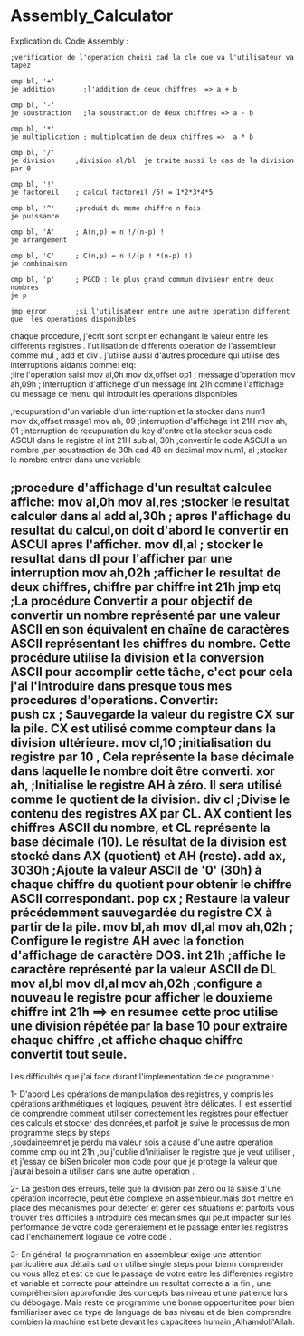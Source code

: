 # Assembly_Calculator

Explication du Code Assembly :

    ;verification de l'operation choisi cad la cle que va l'utilisateur va tapez

    cmp bl, '+'  
    je addition       ;l'addition de deux chiffres  => a + b
    
    cmp bl, '-'
    je soustraction   ;la soustraction de deux chiffres => a - b
    
    cmp bl, '*'
    je multiplication ; multiplcation de deux chiffres =>  a * b
    
    cmp bl, '/'
    je division     ;division al/bl  je traite aussi le cas de la division par 0
    
    cmp bl, '!'
    je factoreil    ; calcul factoreil /5! = 1*2*3*4*5
    
    cmp bl, '^'     ;produit du meme chiffre n fois
    je puissance 
    
    cmp bl, 'A'     ; A(n,p) = n !/(n-p) !
    je arrangement 
    
    cmp bl, 'C'     ; C(n,p) = n !/(p ! *(n-p) !)
    je combinaison
    
    cmp bl, 'p'     ; PGCD : le plus grand commun diviseur entre deux nombres
    je p    
    
    jmp error       ;si l'utilisateur entre une autre operation different que  les operations disponibles


chaque procedure, j'ecrit sont script en echangant le valeur entre les differents registres .
l'utilisation de differents operation de l'assembleur comme mul , add et div  .
j'utilise aussi d'autres procedure qui utilise des interruptions aidants comme:
etq:           
    ;lire l'operation saisi
    mov al,0h
    mov dx,offset op1    ; message d'operation
    mov ah,09h           ; interruption d'affichege d'un message
    int 21h
 comme l'affichage du message de menu qui introduit les operations disponibles

;recupuration d'un variable d'un interruption et la stocker dans num1  
mov dx,offset mssge1
    mov ah, 09        ;interruption d'affichage
    int 21H
    mov ah, 01        ;interruption de recupuration du key d'entre et la stocker sous code ASCUI dans le registre al
    int 21H
    sub al, 30h       ;convertir le code ASCUI a un nombre ,par soustraction de 30h cad 48 en decimal
    mov num1, al      ;stocker le nombre entrer dans une variable

;procedure d'affichage d'un resultat calculee  
affiche:
mov al,0h
mov al,res    ;stocker le resultat calculer dans al
add al,30h    ; apres l'affichage du resultat du calcul,on doit d'abord le convertir en ASCUI apres l'afficher.
mov dl,al     ; stocker le resultat dans dl pour l'afficher par une interruption
mov ah,02h    ;afficher le resultat de deux chiffres, chiffre par chiffre
int 21h
jmp etq
;La procédure Convertir a pour objectif de convertir un nombre représenté 
par une valeur ASCII en son équivalent en chaîne de caractères ASCII 
représentant les chiffres du nombre. Cette procédure utilise la division 
et la conversion ASCII pour accomplir cette tâche,
c'ect pour cela j'ai l'introduire dans presque tous mes procedures d'operations.
Convertir:     
push cx        ; Sauvegarde la valeur du registre CX sur la pile. CX est utilisé comme compteur dans la division ultérieure.
mov cl,10      ;initialisation du registre par 10 , Cela représente la base décimale dans laquelle le nombre doit être converti.
xor ah,        ;Initialise le registre AH à zéro. Il sera utilisé comme le quotient de la division.
div cl         ;Divise le contenu des registres AX par CL. AX contient les chiffres ASCII du nombre, et CL représente la base décimale (10). Le résultat de la division est stocké dans AX (quotient) et AH (reste).
add ax, 3030h  ;Ajoute la valeur ASCII de '0' (30h) à chaque chiffre du quotient pour obtenir le chiffre ASCII correspondant. 
pop cx          ; Restaure la valeur précédemment sauvegardée du registre CX à partir de la pile.
mov bl,ah
mov dl,al
mov ah,02h      ; Configure le registre AH avec la fonction d'affichage de caractère DOS.
int 21h         ;affiche le caractère représenté par la valeur ASCII de DL
mov al,bl 
mov dl,al
mov ah,02h      ;configure a nouveau le registre pour afficher le douxieme chiffre
int 21h 
==> en resumee cette proc utilise une division répétée par la base 10 pour extraire chaque chiffre ,et affiche chaque chiffre convertit tout seule. 
---------------------------------------------------------------------------------------------------------------------------------------------------

Les difficultés que j'ai face durant l'implementation de ce programme :

1- D'abord Les opérations de manipulation des registres, y compris les opérations arithmétiques et logiques,
 peuvent être délicates. Il est essentiel de comprendre comment utiliser correctement les registres pour effectuer des calculs et stocker des données,et parfoit je suive le processus de mon programme  steps by steps  
,soudaineemnet je perdu ma valeur sois a cause d'une autre operation comme cmp ou int 21h ,ou j'oublie d'initialiser le registre que je veut utiliser , et j'essay de  biSen bricoler mon code  pour que 
je protege la valeur que j'aurai besoin a utiliser  dans une autre operation .

2- La gestion des erreurs, telle que la division par zéro ou la saisie d'une opération incorrecte, peut être complexe en assembleur.mais doit mettre en place des mécanismes pour détecter et gérer ces situations 
et parfoits vous trouver tres difficiles a introduire ces mecanismes qui peut impacter sur les performance de votre code generalement et le passage  enter les registres cad l'enchainement logiaue de votre code .

3- En général, la programmation en assembleur exige une attention particulière aux détails cad on utilise single steps pour bienn comprender ou vous allez et est ce que le passage de votre entre les differentes registre et variable  et correcte pour atteindre un resultat  correcte a la fin , une compréhension approfondie des concepts bas niveau et une patience lors du débogage. 
Mais reste  ce programme une bonne oppoertunitee pour bien familiariser avec ce type de language de bas niveau et de bien comprendre combien la machine est bete devant les capacitees humain ,Alhamdoli'Allah.

